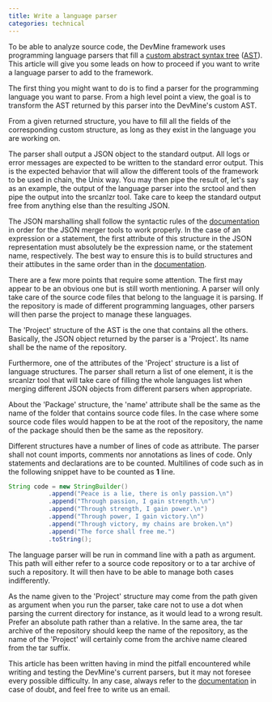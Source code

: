 ```yaml
---
title: Write a language parser
categories: technical
---
```


To be able to analyze source code, the DevMine framework uses programming
language parsers that fill a [custom abstract syntax
tree](http://godoc.org/github.com/DevMine/srcanlzr/src)
([AST](http://en.wikipedia.org/wiki/Abstract_syntax_tree)). This article will
give you some leads on how to proceed if you want to write a language parser to
add to the framework.

The first thing you might want to do is to find a parser for the programming
language you want to parse. From a high level point a view, the goal is to
transform the AST returned by this parser into the DevMine's custom AST.

From a given returned structure, you have to fill all the fields of the
corresponding custom structure, as long as they exist in the language you are
working on.

The parser shall output a JSON object to the standard output. All logs or error
messages are expected to be written to the standard error output. This is the
expected behavior that will allow the different tools of the framework to be
used in chain, the Unix way. You may then pipe the result of, let's say as an
example, the output of the language parser into the srctool and then pipe the
output into the srcanlzr tool. Take care to keep the standard output free from
anything else than the resulting JSON.

The JSON marshalling shall follow the syntactic rules of the
[documentation](http://godoc.org/github.com/DevMine/srcanlzr/src) in order for
the JSON merger tools to work properly. In the case of an expression or a
statement, the first attribute of this structure in the JSON representation must
absolutely be the expression name, or the statement name, respectively. The best
way to ensure this is to build structures and their attibutes in the same order
than in the [documentation](http://godoc.org/github.com/DevMine/srcanlzr/src).

There are a few more points that require some attention. The first may appear to
be an obvious one but is still worth mentioning. A parser will only take care of
the source code files that belong to the language it is parsing. If the
repository is made of different programming languages, other parsers will then
parse the project to manage these languages.

The 'Project' structure of the AST is the one that contains all the others.
Basically, the JSON object returned by the parser is a 'Project'. Its name shall
be the name of the repository.

Furthermore, one of the attributes of the 'Project' structure is a list of
language structures. The parser shall return a list of one element, it is the
srcanlzr tool that will take care of filling the whole languages list when
merging different JSON objects from different parsers when appropriate.

About the 'Package' structure, the 'name' attribute shall be the same as the
name of the folder that contains source code files. In the case where some
source code files would happen to be at the root of the repository, the name of
the package should then be the same as the repository.

Different structures have a number of lines of code as attribute. The parser
shall not count imports, comments nor annotations as lines of code. Only
statements and declarations are to be counted. Multilines of code such as in the
following snippet have to be counted as **1** line.


```java
String code = new StringBuilder()
           .append("Peace is a lie, there is only passion.\n")
           .append("Through passion, I gain strength.\n")
           .append("Through strength, I gain power.\n")
           .append("Through power, I gain victory.\n")
           .append("Through victory, my chains are broken.\n")
           .append("The force shall free me.")
           .toString();
```

The language parser will be run in command line with a path as argument. This
path will either refer to a source code repository or to a tar archive of such a
repository. It will then have to be able to manage both cases indifferently.

As the name given to the 'Project' structure may come from the path given as
argument when you run the parser, take care not to use a dot when parsing the
current directory for instance, as it would lead to a wrong result. Prefer an
absolute path rather than a relative. In the same area, the tar archive of the
repository should keep the name of the repository, as the name of the 'Project'
will certainly come from the archive name cleared from the tar suffix.

This article has been written having in mind the pitfall encountered while
writing and testing the DevMine's current parsers, but it may not foresee every
possible difficulty. In any case, always refer to the
[documentation](http://godoc.org/github.com/DevMine/srcanlzr/src) in case of
doubt, and feel free to write us an email.
